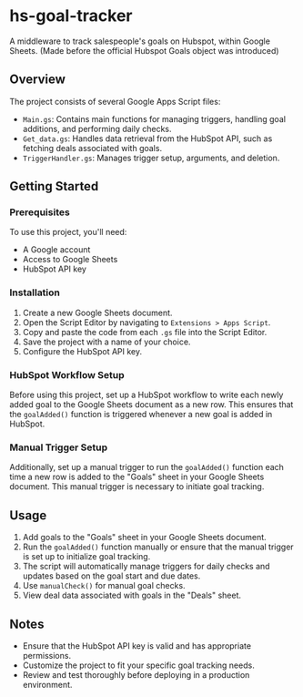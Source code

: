 # hs-goal-tracker
A middleware to track salespeople's goals on Hubspot, within Google Sheets. (Made before the official Hubspot Goals object was introduced)

## Overview

The project consists of several Google Apps Script files:

- `Main.gs`: Contains main functions for managing triggers, handling goal additions, and performing daily checks.
- `Get_data.gs`: Handles data retrieval from the HubSpot API, such as fetching deals associated with goals.
- `TriggerHandler.gs`: Manages trigger setup, arguments, and deletion.

## Getting Started

### Prerequisites

To use this project, you'll need:
- A Google account
- Access to Google Sheets
- HubSpot API key

### Installation

1. Create a new Google Sheets document.
2. Open the Script Editor by navigating to `Extensions > Apps Script`.
3. Copy and paste the code from each `.gs` file into the Script Editor.
4. Save the project with a name of your choice.
5. Configure the HubSpot API key.

### HubSpot Workflow Setup

Before using this project, set up a HubSpot workflow to write each newly added goal to the Google Sheets document as a new row. This ensures that the `goalAdded()` function is triggered whenever a new goal is added in HubSpot.

### Manual Trigger Setup

Additionally, set up a manual trigger to run the `goalAdded()` function each time a new row is added to the "Goals" sheet in your Google Sheets document. This manual trigger is necessary to initiate goal tracking.

## Usage

1. Add goals to the "Goals" sheet in your Google Sheets document.
2. Run the `goalAdded()` function manually or ensure that the manual trigger is set up to initialize goal tracking.
3. The script will automatically manage triggers for daily checks and updates based on the goal start and due dates.
4. Use `manualCheck()` for manual goal checks.
5. View deal data associated with goals in the "Deals" sheet.

## Notes

- Ensure that the HubSpot API key is valid and has appropriate permissions.
- Customize the project to fit your specific goal tracking needs.
- Review and test thoroughly before deploying in a production environment.
